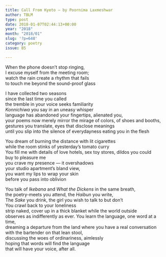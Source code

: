 ```yaml
---
title: Call From Kyoto – by Poornima Laxmeshwar
author: TBLM
type: post
date: 2018-01-07T02:44:13+00:00
year: "2018"
month: "2018/01"
slug: '?p=648'
category: poetry
issue: B5

---
```

When the phone doesn’t stop ringing,  
I excuse myself from the meeting room;  
watch the rain create a rhythm that fails  
to touch me beyond the sound-proof glass

I have collected two seasons  
since the last time you called  
the tremble in your voice seeks familiarity  
_Konnichiwa_ you say in an uneasy whisper  
language has abandoned your fingertips, alienated you,  
your poems now merely mirror the mirage of colors, of shoes and booths,  
gestures you translate, eyes that disclose meanings  
until you slip into the silence of everydayness eating you in the flesh

You dream of burning the distance with lit cigarettes  
while the room stinks of yesterday’s tomato curry  
You fill me with details of love hotels, sex toy stores, dildos you could  
buy to pleasure me  
you crave my presence — it overshadows  
your studio apartment’s bland view,  
you want my lips to wrap your skin  
before you pass into oblivion

You talk of _Ikebana_ and _What the Dickens_ in the same breath,  
the poetry-meets you attend, the _Haibun_ you write,  
The _Sake_ you drink, the girl you wish to talk to but don’t  
You crawl back to your loneliness  
strip naked, cover up in a thick blanket while the world outside  
observes as indifferently as ever. You learn the language, one word at a time,  
dreaming a departure from the land where you have a real conversation  
with the bartender on that lean stool,  
discussing the woes of ordinariness, aimlessly  
hoping that words will find the language  
that will have your voice, after all.
